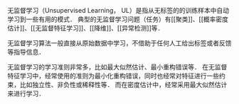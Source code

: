 无监督学习（Unsupervised Learning， UL）是指从无标签的的训练样本中自动学习到一些有用的模式． 
典型的无监督学习问题（任务）有[[聚类]]、[[概率密度估计]]、[[无监督特征学习]]、[[降维]]、[[异常检测]]等．

无监督学习算法一般直接从原始数据中学习，不借助于任何人工给出标签或者反馈等指导信息．

无监督学习的学习准则非常多，比如最大似然估计、最小重构错误等． 在无监督特征学习中，经常使用的准则为最小化重构错误，同时也经常对特征进行一些约束，比如独立性、非负性或稀释性等． 而在密度估计中，经常采用最大似然估计来进行学习．

